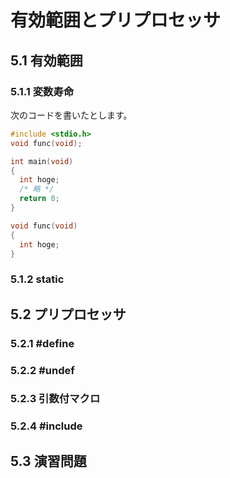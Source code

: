 # 有効範囲とプリプロセッサ
## 5.1 有効範囲
### 5.1.1 変数寿命
次のコードを書いたとします。
```c
#include <stdio.h>
void func(void);

int main(void)
{
  int hoge;
  /* 略 */
  return 0;
}

void func(void)
{
  int hoge;
}
```
### 5.1.2 static
## 5.2 プリプロセッサ
### 5.2.1 #define
### 5.2.2 #undef
### 5.2.3 引数付マクロ
### 5.2.4 #include
## 5.3 演習問題
